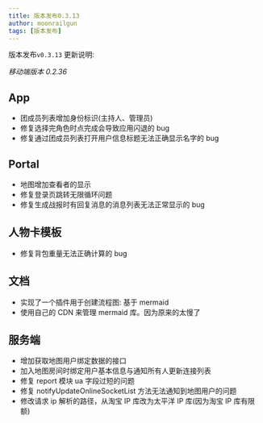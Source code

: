```yaml
---
title: 版本发布0.3.13
author: moonrailgun
tags: [版本发布]
---
```


版本发布`v0.3.13` 更新说明:

_移动端版本 0.2.36_

## App

- 团成员列表增加身份标识(主持人、管理员)
- 修复选择完角色时点完成会导致应用闪退的 bug
- 修复通过团成员列表打开用户信息标题无法正确显示名字的 bug

## Portal

- 地图增加查看者的显示
- 修复登录页跳转无限循环问题
- 修复生成战报时有回复消息的消息列表无法正常显示的 bug

## 人物卡模板

- 修复背包重量无法正确计算的 bug

<!--truncate-->

## 文档

- 实现了一个插件用于创建流程图: 基于 mermaid
- 使用自己的 CDN 来管理 mermaid 库。因为原来的太慢了

## 服务端

- 增加获取地图用户绑定数据的接口
- 加入地图房间时绑定用户基本信息与通知所有人更新连接列表
- 修复 report 模块 ua 字段过短的问题
- 修复 notifyUpdateOnlineSocketList 方法无法通知到地图用户的问题
- 修改请求 ip 解析的路径，从淘宝 IP 库改为太平洋 IP 库(因为淘宝 IP 库有限额)
